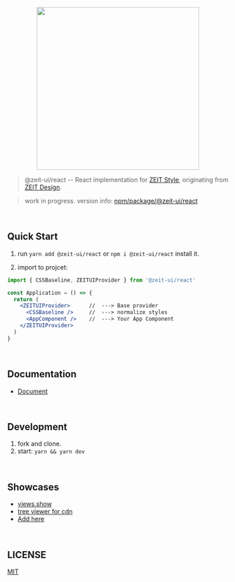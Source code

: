 <p align="center" height="370">
<img align="center" height="370" src="https://user-images.githubusercontent.com/11304944/76085431-fd036480-5fec-11ea-8412-9e581425344a.png">
</p>

> @zeit-ui/react -- React implementation for [ZEIT Style](https://github.com/zeit-ui/zeit-style), originating from [ZEIT Design](https://zeit.co/design).

> work in progress. version info: [npm/package/@zeit-ui/react](https://www.npmjs.com/package/@zeit-ui/react?activeTab=versions)

<br/>

## Quick Start

1. run `yarn add @zeit-ui/react` or `npm i @zeit-ui/react` install it.

2. import to projcet:

```jsx
import { CSSBaseline, ZEITUIProvider } from '@zeit-ui/react'

const Application = () => {
  return (
    <ZEITUIProvider>      //  ---> Base provider
      <CSSBaseline />     //  ---> normalize styles
      <AppComponent />    //  ---> Your App Component
    </ZEITUIProvider>
  )
}
```

<br/>

## Documentation

- [Document](https://react.zeit-ui.co/)

<br/>

## Development

1. fork and clone.
2. start: `yarn && yarn dev`

<br/>

## Showcases

- [views.show](https://docs.views.show/)
- [tree viewer for cdn](https://cdn.unix.bio/)
- [Add here](https://github.com/zeit-ui/react/issues/new)

<br/>

## LICENSE
[MIT](./LICENSE)
